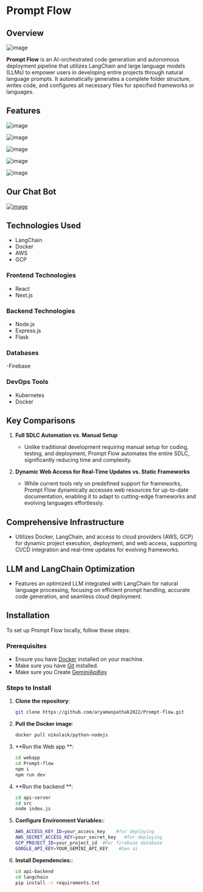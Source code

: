 # Prompt Flow
## Overview
![image](https://github.com/user-attachments/assets/f4e48cde-9781-4686-a484-f5902ded0c30)

**Prompt Flow** is an AI-orchestrated code generation and autonomous deployment pipeline that utilizes LangChain and large language models (LLMs) to empower users in developing entire projects through natural language prompts. It automatically generates a complete folder structure, writes code, and configures all necessary files for specified frameworks or languages.


## Features

![image](https://github.com/user-attachments/assets/111594d9-c984-4b6e-98d1-db130fc7b6bd)


![image](https://github.com/user-attachments/assets/c172a6a1-4f16-4ff8-8200-03ed821bf10b)

![image](https://github.com/user-attachments/assets/cd39df3c-b249-423d-a037-455020abc5e3)

![image](https://github.com/user-attachments/assets/1d6a2237-f386-488a-b870-53c9da2320a3)

![image](https://github.com/user-attachments/assets/191408d6-7d9f-43c5-97f5-7d25141c73b2)




## Our Chat Bot
[![image](https://i.postimg.cc/rp5Rzgd4/final.png)](https://postimg.cc/v1HZNrt8)


## Technologies Used
- LangChain
- Docker
- AWS
- GCP

### Frontend Technologies
- React
- Next.js

### Backend Technologies
- Node.js
- Express.js
- Flask

### Databases
-Firebase

### DevOps Tools
- Kubernetes
- Docker

## Key Comparisons
1. **Full SDLC Automation vs. Manual Setup**
   - Unlike traditional development requiring manual setup for coding, testing, and deployment, Prompt Flow automates the entire SDLC, significantly reducing time and complexity.

2. **Dynamic Web Access for Real-Time Updates vs. Static Frameworks**
   - While current tools rely on predefined support for frameworks, Prompt Flow dynamically accesses web resources for up-to-date documentation, enabling it to adapt to cutting-edge frameworks and evolving languages effortlessly.

## Comprehensive Infrastructure
- Utilizes Docker, LangChain, and access to cloud providers (AWS, GCP) for dynamic project execution, deployment, and web access, supporting CI/CD integration and real-time updates for evolving frameworks.

## LLM and LangChain Optimization
- Features an optimized LLM integrated with LangChain for natural language processing, focusing on efficient prompt handling, accurate code generation, and seamless cloud deployment.

## Installation

To set up Prompt Flow locally, follow these steps:

### Prerequisites
- Ensure you have [Docker](https://docs.docker.com/get-docker/) installed on your machine.
- Make sure you have [Git](https://git-scm.com/downloads) installed.
- Make sure you Create [GeminiApiKey](https://ai.google.dev/gemini-api/docs/api-key)

### Steps to Install
1. **Clone the repository**:
   ```bash
   git clone https://github.com/aryamanpathak2022/Prompt-flow.git

1. **Pull the Docker image**:
   ```bash
   docker pull nikolaik/python-nodejs

1. **Run the Web app **:
   ```bash
   cd webapp
   cd Prompt-flow
   npm i
   npm run dev
   
1. **Run the backend **:
   ```bash
   cd api-server
   cd src
   node index.js
   
1. **Configure Environment Variables:**:
   ```bash
   AWS_ACCESS_KEY_ID=your_access_key    #for deploying
   AWS_SECRET_ACCESS_KEY=your_secret_key   #for deploying
   GCP_PROJECT_ID=your_project_id  #For firebase database
   GOOGLE_API_KEY=YOUR_GEMINI_API_KEY    #Gen ai

1. **Install Dependencies:**:
   ```bash
   cd api-backend
   cd langchain
   pip install -r requirements.txt
